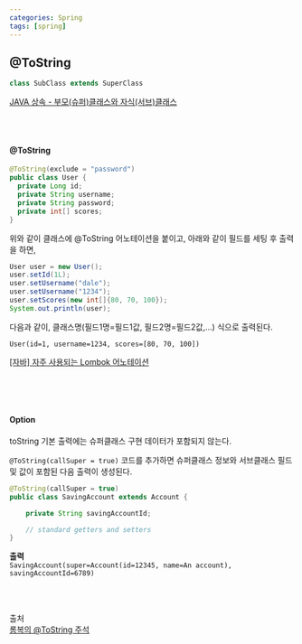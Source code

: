 ```yaml
---
categories: Spring
tags: [spring]
---
```

## @ToString

```java
class SubClass extends SuperClass
```
[JAVA 상속 - 부모(슈퍼)클래스와 자식(서브)클래스](https://enter.tistory.com/108)

<br><br>

#### @ToString
```java
@ToString(exclude = "password")
public class User {
  private Long id;
  private String username;
  private String password;
  private int[] scores;
}
```

위와 같이 클래스에 @ToString 어노테이션을 붙이고, 아래와 같이 필드를 세팅 후 출력을 하면,

```java
User user = new User();
user.setId(1L);
user.setUsername("dale");
user.setUsername("1234");
user.setScores(new int[]{80, 70, 100});
System.out.println(user);
```

다음과 같이, 클래스명(필드1명=필드1값, 필드2명=필드2값,...) 식으로 출력된다.

`User(id=1, username=1234, scores=[80, 70, 100])`

[[자바] 자주 사용되는 Lombok 어노테이션](https://www.daleseo.com/lombok-popular-annotations/)

<br><br><br>

#### Option
toString 기본 출력에는 슈퍼클래스 구현 데이터가 포함되지 않는다.

`@ToString(callSuper = true)` 코드를 추가하면 슈퍼클래스 정보와 서브클래스 필드 및 값이 포함된 다음 출력이 생성된다.

```java
@ToString(callSuper = true)
public class SavingAccount extends Account {

    private String savingAccountId;

    // standard getters and setters
}
```
**출력**      
`SavingAccount(super=Account(id=12345, name=An account), savingAccountId=6789)`           

<br><br>

출처         
[롬복의 @ToString 주석](https://www.baeldung.com/lombok-tostring)

